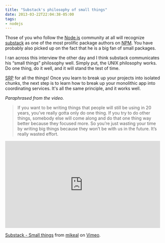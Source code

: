 ```yaml
---
title: "Substack's philosophy of small things"
date: 2013-03-22T22:04:38-05:00
tags:
- nodejs
---
```


<p>
  Those of you who follow the <a href='http://nodejs.org'>Node.js</a> community at all
  will recognize <a href='http://twitter.com/substack'>substack</a> as one of the most prolific
  package authors on <a href='https://npmjs.org/~substack'>NPM</a>.
  You have probably also picked up on the fact that he is a big fan of small packages.
</p>

<p>
  I ran across this interview the other day and I think substack communicates
  his &#8220;small things&#8221; philosophy well. Simply put,
  the UNIX philosophy works. Do one thing, do it well, and it will stand the test of time.
</p>

<p>
  <a href="https://en.wikipedia.org/wiki/Single_responsibility_principle">SRP</a> for all the things!
  Once you learn to break up your projects into isolated chunks, the next step is to learn how to
  break up your monolithic app into coordinating services. It's all the same principle, and it works well.
</p>

<p><em>Paraphrased from the video.</em></p>

<blockquote>
  <p>
    If you want to be writing things that people will still be using in 20 years,
    you&#8217;ve really gotta only do one thing. If you try to do other things, somebody else
    will come along and do that one thing way better because they focused more.
    So you&#8217;re just wasting your time by writing big things because they won&#8217;t be
    with us in the future. It&#8217;s really wasted effort.
  </p>
</blockquote>

<div>
  <iframe src="http://player.vimeo.com/video/56219478"
          width="500"
          height="281"
          frameborder="0"
          webkitAllowFullScreen="webkitAllowFullScreen"
          mozallowfullscreen="mozallowfullscreen"
          allowFullScreen="allowFullScreen"></iframe>
  <p>
    <a href="http://vimeo.com/56219478">Substack - Small things</a>
    from <a href="http://vimeo.com/mikeal">mikeal</a>
    on <a href="http://vimeo.com">Vimeo</a>.
  </p>
</div>

